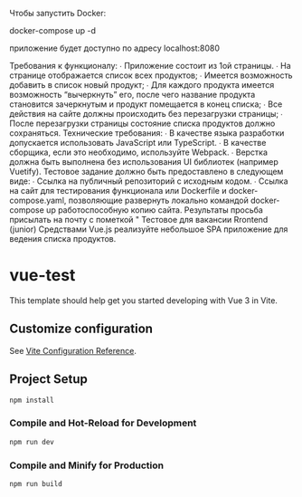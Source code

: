 Чтобы запустить Docker:

docker-compose up -d

приложение будет доступно по адресу localhost:8080



Требования к функционалу:
∙ Приложение состоит из 1ой страницы.
∙ На странице отображается список всех продуктов;
∙ Имеется возможность добавить в список новый продукт;
∙ Для каждого продукта имеется возможность “вычеркнуть” его, после чего название продукта становится зачеркнутым и
продукт помещается в конец списка;
∙ Все действия на сайте должны происходить без перезагрузки страницы;
∙ После перезагрузки страницы состояние списка продуктов должно сохраняться.
Технические требования:
∙ В качестве языка разработки допускается использовать JavaScript или TypeScript.
∙ В качестве сборщика, если это необходимо, используйте Webpack.
∙ Верстка должна быть выполнена без использования UI библиотек (например Vuetify).
Тестовое задание должно быть предоставлено в следующем виде:
∙ Ссылка на публичный репозиторий с исходным кодом.
∙ Ссылка на сайт для тестирования функционала или Dockerfile и docker-compose.yaml, позволяющие развернуть локально
командой docker-compose up работоспособную копию сайта.
Результаты просьба присылать на почту с пометкой " Тестовое для вакансии Rrontend (junior)
Средствами Vue.js реализуйте небольшое SPA приложение для ведения списка продуктов.


# vue-test

This template should help get you started developing with Vue 3 in Vite.

## Customize configuration

See [Vite Configuration Reference](https://vitejs.dev/config/).

## Project Setup

```sh
npm install
```

### Compile and Hot-Reload for Development

```sh
npm run dev
```

### Compile and Minify for Production

```sh
npm run build
```
